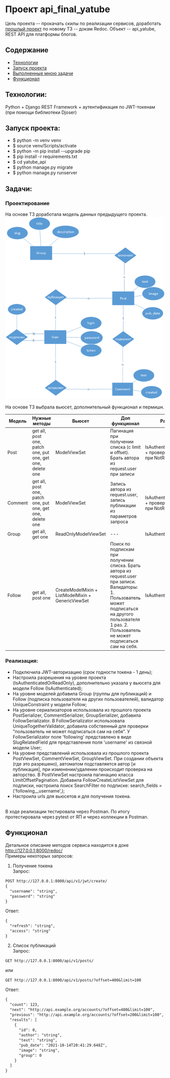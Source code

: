 # Проект api_final_yatube
Цель проекта -- прокачать скилы по реализации сервисов, доработать [прошлый проект](https://github.com/belyashnikovatn/api_yatube) по новому ТЗ -- докам Redoc.
Объект -- api_yatube, REST API для платформы блогов.  

## Содержание
- [Технологии](#технологии)
- [Запуск проекта](#запуск-проекта)
- [Выполненные мною задачи](#задачи)
- [Функционал](#функционал)

## Технологии:
Python + Django REST Framework + аутентификация по JWT-токенам (при помощи библиотеки Djoser)

## Запуск проекта:
- $ python -m venv venv
- $ source venv/Scripts/activate
- $ python -m pip install --upgrade pip
- $ pip install -r requirements.txt
- $ cd yatube_api
- $ python manage.py migrate
- $ python manage.py runserver

## Задачи:
### Проектирование
На основе ТЗ доработала модель данных предыдущего проекта.
![ERD](https://github.com/belyashnikovatn/api_final_yatube/blob/master/ERD_api_final.png)
<p>
На основе ТЗ выбрала вьюсет, дополнительный функционал и пермишн.</p>

| Модель | Нужные методы | Вьюсет | Доп функционал | Разрешения
| --- | --- | --- | --- | --- |
| Post | get all, post one, patch one, put one, get one, delete one | ModelViewSet | Пагинация при получении списка (с limit и offset). Брать автора из request.user при записи| IsAuthenticatedOrReadOnly + проверка на авторство при NotReadOnly |
| Comment | get all, post one, patch one, put one, get one, delete one | ModelViewSet | Запись автора из request.user, запись публикации из параметров запроса| IsAuthenticatedOrReadOnly + проверка на авторство при NotReadOnly |
| Group | get all, get one | ReadOnlyModelViewSet | --- | IsAuthenticatedOrReadOnly |
| Follow | get all, post one | CreateModelMixin + ListModelMixin + GenericViewSet | Поиск по подпискам при получении списка. Брать автора из request.user при записи. Валидаторы: 1. Пользователь может подписаться на другого пользователя 1 раз. 2. Пользователь не может подписаться сам на себя. | IsAuthenticated |

### Реализация:
- Подключила JWT-авторизацию (срок годности токена - 1 день);
- Настроила разрешения на уровне проекта (IsAuthenticatedOrReadOnly), дополнительно указала у вьюсета для модели Follow (IsAuthenticated);
- На уровне моделей добавила Group (группы для публикаций) и Follow (подписка пользователя на других пользователей), валидатор UniqueConstraint у модели Follow;
- На уровне сериализаторов использовала из прошлого проекта PostSerializer, CommentSerializer, GroupSerializer, добавила FollowSerializator. В FollowSerializator использовала UniqueTogetherValidator, добавила собственный для проверки "пользователь не может подписаться сам на себя". У FollowSerializator поле 'following' представлено в виде SlugRelatedField для представления поля  'username' из связной модели User;
- На уровне представлений использовала из прошлого проекта PostViewSet, CommentViewSet, GroupViewSet. При создании объекта (где это разрешено), автоматом подставляется автор [и публикация], при изменении/удалении происходит проверка на авторство. В PostViewSet настроила пагинацию класса LimitOffsetPagination. Добавила FollowCreateListViewSet для подписки, настроила поиск SearchFilter по подписке: search_fields = ('following__username',);
- Настроила urls для вьюсетов и для получения токена. 
<br>
В ходе реализации тестировала через Postman. По итогу протестировала через pytest от ЯП и через коллекции в Postman. 

## Функционал
Детальное описание методов сервиса находится в доке http://127.0.0.1:8000/redoc/ 
<br>
Примеры некоторых запросов:
1. Получение токена <br>
Запрос:
```
POST http://127.0.0.1:8000/api/v1/jwt/create/ 
{
  "username": "string",
  "password": "string"
}
```
Ответ:
```
{
  "refresh": "string",
  "access": "string"
}
```

2. Список публикаций <br>
Запрос:
```
GET http://127.0.0.1:8000/api/v1/posts/
```
или
```
GET http://127.0.0.1:8000/api/v1/posts/?offset=400&limit=100
```
Ответ:
```
{
  "count": 123,
  "next": "http://api.example.org/accounts/?offset=400&limit=100",
  "previous": "http://api.example.org/accounts/?offset=200&limit=100",
  "results": [
    {
      "id": 0,
      "author": "string",
      "text": "string",
      "pub_date": "2021-10-14T20:41:29.648Z",
      "image": "string",
      "group": 0
    }
  ]
}
```
